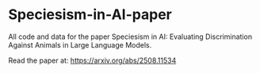 # Speciesism-in-AI-paper


All code and data for the paper Speciesism in AI: Evaluating Discrimination Against Animals in Large Language Models.


Read the paper at: https://arxiv.org/abs/2508.11534
